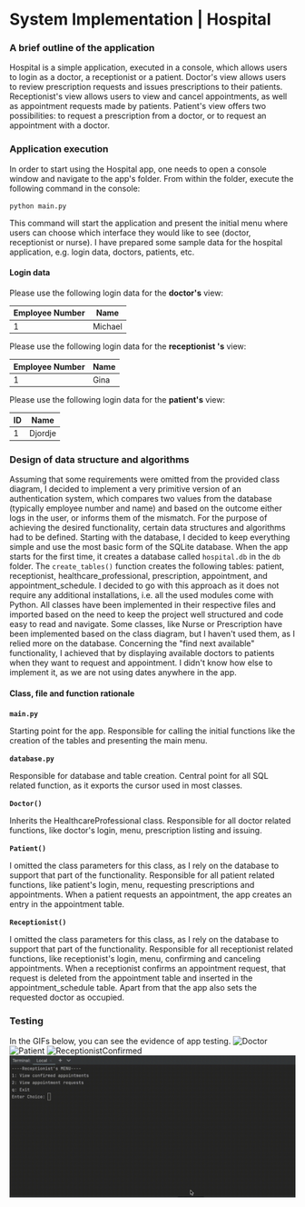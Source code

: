 ﻿# System Implementation | Hospital

### A brief outline of the application
Hospital is a simple application, executed in a console, which allows users to login as a doctor, a receptionist or a patient. Doctor's view allows users to review prescription requests and issues prescriptions to their patients. Receptionist's view allows users to view and cancel appointments, as well as appointment requests made by patients. Patient's view offers two possibilities: to request a prescription from a doctor, or to request an appointment with a doctor.

### Application execution
In order to start using the Hospital app, one needs to open a console window and navigate to the app's folder. From within the folder, execute the following command in the console:

    python main.py

This command will start the application and present the initial menu where users can choose which interface they would like to see (doctor, receptionist or nurse).
I have prepared some sample data for the hospital application, e.g. login data, doctors, patients, etc.

#### Login data
Please use the following login data for the **doctor's** view:

| Employee Number | Name    |
|-----------------|---------|
| 1               | Michael |

Please use the following login data for the **receptionist 's** view:

| Employee Number | Name |
|-----------------|------|
| 1               | Gina |

Please use the following login data for the **patient's** view:

| ID | Name    |
|----|---------|
| 1  | Djordje |

### Design of data structure and algorithms
Assuming that some requirements were omitted from the provided class diagram, I decided to implement a very primitive version of an authentication system, which compares two values from the database (typically employee number and name) and based on the outcome either logs in the user, or informs them of the mismatch. For the purpose of achieving the desired functionality, certain data structures and algorithms had to be defined. Starting with the database, I decided to keep everything simple and use the most basic form of the SQLite database. When the app starts for the first time, it creates a database called `hospital.db` in the `db` folder. The `create_tables()` function creates the following tables: patient, receptionist, healthcare_professional, prescription, appointment, and appointment_schedule. I decided to go with this approach as it does not require any additional installations, i.e. all the used modules come with Python.
All classes have been implemented in their respective files and imported based on the need to keep the project well structured and code easy to read and navigate.
Some classes, like Nurse or Prescription have been implemented based on the class diagram, but I haven't used them, as I relied more on the database.
Concerning the "find next available" functionality, I achieved that by displaying available doctors to patients when they want to request and appointment. I didn't know how else to implement it, as we are not using dates anywhere in the app.

#### Class, file and function rationale
**`main.py`**

Starting point for the app. Responsible for calling the initial functions like the creation of the tables and presenting the main menu.

**`database.py`**

Responsible for database and table creation. Central point for all SQL related function, as it exports the cursor used in most classes.

**`Doctor()`**

Inherits the HealthcareProfessional class. Responsible for all doctor related functions, like doctor's login, menu, prescription listing and issuing.

**`Patient()`**

I omitted the class parameters for this class, as I rely on the database to support that part of the functionality. Responsible for all patient related functions, like patient's login, menu, requesting prescriptions and appointments. When a patient requests an appointment, the app creates an entry in the appointment table.

**`Receptionist()`**

I omitted the class parameters for this class, as I rely on the database to support that part of the functionality. Responsible for all receptionist related functions, like receptionist's login, menu, confirming and canceling appointments. When a receptionist confirms an appointment request, that request is deleted from the appointment table and inserted in the appointment_schedule table. Apart from that the app also sets the requested doctor as occupied.

### Testing
In the GIFs below, you can see the evidence of app testing.
![Doctor](https://github.com/savanovic-essex/system-implementation/blob/master/assets/doctor.gif)
![Patient](https://github.com/savanovic-essex/system-implementation/blob/master/assets/patient.gif)
![ReceptionistConfirmed](https://github.com/savanovic-essex/system-implementation/blob/master/assets/receptionist-confirmed.gif)
![ReceptionistRequested](https://github.com/savanovic-essex/system-implementation/blob/master/assets/receptionist-requested.gif)